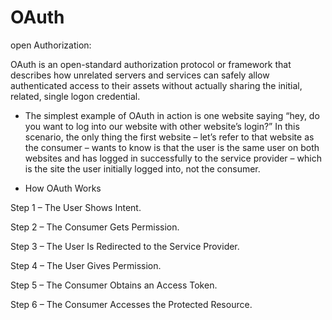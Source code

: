 # OAuth

open Authorization:

OAuth is an open-standard authorization protocol or framework that describes how unrelated servers and services can safely allow authenticated access to their assets without actually sharing the initial, related, single logon credential. 

- The simplest example of OAuth in action is one website saying “hey, do you want to log into our website with other website’s login?” In this scenario, the only thing the first website – let’s refer to that website as the consumer – wants to know is that the user is the same user on both websites and has logged in successfully to the service provider – which is the site the user initially logged into, not the consumer.


- How OAuth Works

Step 1 – The User Shows Intent.

Step 2 – The Consumer Gets Permission.

Step 3 – The User Is Redirected to the Service Provider.

Step 4 – The User Gives Permission.

Step 5 – The Consumer Obtains an Access Token.

Step 6 – The Consumer Accesses the Protected Resource.

